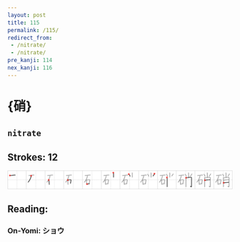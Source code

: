 ```yaml
---
layout: post
title: 115
permalink: /115/
redirect_from:
 - /nitrate/
 - /nitrate/
pre_kanji: 114
nex_kanji: 116
---
```


# {硝}

## `nitrate`

## Strokes: 12

<div class="stroke"><img src="../images/E7A19D.png" /></div>

## Reading:

### On-Yomi: ショウ
